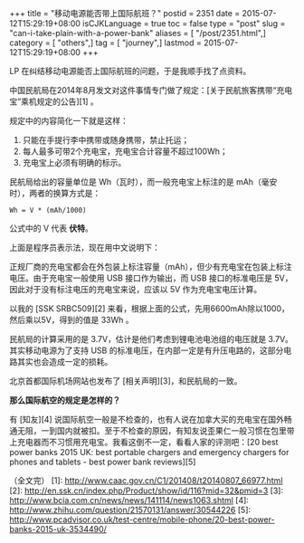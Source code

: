 +++
title = "移动电源能否带上国际航班？"
postid = 2351
date = 2015-07-12T15:29:19+08:00
isCJKLanguage = true
toc = false
type = "post"
slug = "can-i-take-plain-with-a-power-bank"
aliases = [ "/post/2351.html",]
category = [ "others",]
tag = [ "journey",]
lastmod = 2015-07-12T15:29:19+08:00
+++


LP 在纠结移动电源能否上国际航班的问题，于是我顺手找了点资料。

中国民航局在2014年8月发文对这件事情专门做了规定：[关于民航旅客携带“充电宝”乘机规定的公告][1] 。

规定中的内容简化一下就是这样：<!--more-->

1. 只能在手提行李中携带或随身携带，禁止托运；
1. 每人最多可带2个充电宝，充电宝合计容量不超过100Wh；
1. 充电宝上必须有明确的标示。

民航局给出的容量单位是 Wh（瓦时），而一般充电宝上标注的是 mAh（毫安时），两者的换算方式是：

	Wh = V * (mAh/1000)

公式中的 V 代表 **伏特**。

上面是程序员表示法，现在用中文说明下：

正规厂商的充电宝都会在外包装上标注容量（mAh），但少有充电宝在包装上标注电压。由于充电宝一般使用 USB 接口作为输出，而 USB 接口的标准电压是 5V，因此对于没有标注电压的充电宝来说，应该以 5V 作为充电宝电压计算。

以我的 [SSK SRBC509][2] 来看，根据上面的公式，先用6600mAh除以1000，然后乘以5V，得到的值是 33Wh 。

民航局的计算采用的是 3.7V，估计是他们考虑到锂电池电池组的电压就是 3.7V。其实移动电源为了支持 USB 的标准电压，在内部一定是有升压电路的，这部分电路其实也会造成一定的损耗。

北京首都国际机场网站也发布了 [相关声明][3]，和民航局的一致。

**那么国际航空的规定是怎样的？**

有 [知友][4] 说国际航空一般是不检查的，也有人说在加拿大买的充电宝在国外畅通无阻，一到国内就被扣。至于不检查的原因，有知友说歪果仁一般习惯在包里带上充电器而不习惯用充电宝。我看这倒不一定，看看人家的评测吧：[20 best power banks 2015 UK: best portable chargers and emergency chargers for phones and tablets - best power bank reviews][5]

（全文完）
[1]: http://www.caac.gov.cn/C1/201408/t20140807_66977.html
[2]: http://en.ssk.cn/index.php/Product/show/id/116?mid=32&pmid=3
[3]: http://www.bcia.com.cn/news/news/141114/news1063.shtml
[4]: http://www.zhihu.com/question/21570131/answer/30544226
[5]: http://www.pcadvisor.co.uk/test-centre/mobile-phone/20-best-power-banks-2015-uk-3534490/
